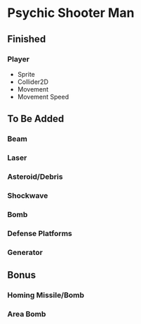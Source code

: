 # Psychic Shooter Man

## Finished

### Player 
- Sprite
- Collider2D
- Movement 
- Movement Speed

## To Be Added

### Beam
### Laser
### Asteroid/Debris
### Shockwave
### Bomb
### Defense Platforms
### Generator

## Bonus

### Homing Missile/Bomb
### Area Bomb
